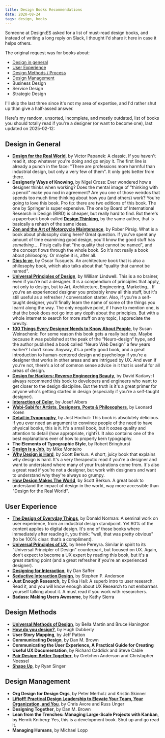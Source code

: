 ```yaml
---
title: Design Books Recommendations
date: 2020-08-24
tags: design, books
---
```


Someone at Design:ES asked for a list of must-read design books, and instead of writing a long reply on Slack, I thought I'd share it here in case it helps others.

The original request was for books about:

- [Design in general](#design-in-general)
- [User Experience](#user-experience)
- [Design Methods / Process](#design-methods)
- [Design Management](#design-management)
- Business Design
- Service Design
- Strategic Design

I'll skip the last three since it's not my area of expertise, and I'd rather shut up than give a half-assed answer.

Here's my random, unsorted, incomplete, and mostly outdated, list of books you should totally read if you're a designer (or want to become one), last updated on 2025-02-12:

## Design in General

- [**Design for the Real World**](https://amzn.to/4hVs5UI), by Victor Papanek: A classic. If you haven't read it, stop whatever you're doing and go enjoy it. The first line is already a punch in the face: "There are professions more harmful than industrial design, but only a very few of them". It only gets better from there.
- **Designerly Ways of Knowing**, by Nigel Cross: Ever wondered how a designer thinks when working? Does the mental image of "thinking with a pencil" make you nod in agreement? Are you one of those weirdos that spends too much time thinking about how you (and others) work? You're going to love this book. Pro tip: there are two editions of this book. The one by Springer is super expensive. The one by Board of International Research in Design (BIRD) is cheaper, but really hard to find. But there's a paperback book called [**Design Thinking**](https://amzn.to/41dbvKs), by the same author, that is basically a rehash of the same ideas.
- [**Zen and the Art of Motorcycle Maintenance**](https://amzn.to/3WZJ4Nw), by Rober Pirsig. What is a book about philosophy doing here? Great question. If you've spent any amount of time examining good design, you'll know the good stuff has _something..._. Pirsig calls that "the quality that cannot be named", and the concept flows through the whole book. So it's not really a book about philosophy. Or maybe it is, after all.
- [**Dios lo ve**](https://amzn.to/4hU6JXH), by Óscar Tusquets. An architecture book that is also a philosophy book, which also talks about that "quality that cannot be named".
- [**Universal Principles of Design**](https://amzn.to/4jSIJWL), by William Lindwell. This is a no brainer, even if you're not a designer. It is a compendium of principles that apply, not only to design, but to Art, Architecture, Engineering, Marketing... If you're an experienced designer you probably know all this stuff, but it's still useful as a refresher / conversation starter. Also, if you're a self-taught designer, you'll finally learn the name of some of the things you learnt along the way. The only negative point, if I have to mention one, is that the book does not go into any depth about the principles. But with a whole internet to search for more stuff on any topic, I appreciate the brevity.
- [**100 Things Every Designer Needs to Know About People**](https://amzn.to/42Uglh0), by Susan Weinschenk: For some reason this book gets a really bad rap. Maybe because it was published at the peak of the “Neuro-design” hype, and the author published a book called “Neuro Web Design” a few years earlier? I don’t know. Anyway, it’s a pretty good book, and a great introduction to human-centered design and psychology if you’re a designer that works in other areas and are intrigued by UX. And even if you're not, there's a lot of common sense advice in it that is useful for all areas of design.
- [**Design for Hackers: Reverse Engineering Beauty**](https://amzn.to/42StB5G), by David Kadavy: I always recommend this book to developers and engineers who want to get closer to the design discipline. But the truth is it's a great primer for anyone who's getting started in design (especially if you're a self-taught designer).
- [**Interaction of Color**](https://amzn.to/42Ri9XS), by Josef Albers
- [**Wabi-Sabi for Artists, Designers, Poets & Philosophers**](https://amzn.to/3QfXHsb), by Leonard Koren
- [**Detail in Typography**](https://editions-b42.com/en/produit/detail-in-typography/), by Jost Hochuli: This book is absolutely delicious. If you ever need an argument to convince people of the need to have physical books, this is it. It's a small book, but it oozes quality and attention to detail (how appropriate, right?). It also contains one of the best explanations ever of how to properly kern typography.
- **The Elements of Typographic Style**, by Robert Bringhurst
- [**Design is a Job**](https://amzn.to/40UP3UU), by Mike Monteiro
- [**Why Design is Hard**](https://amzn.to/4hBqUda), by Scott Berkun. A short, juicy book that explains why design is hard. It's a very therapeutic read if you're a designer and want to understand where many of your frustrations come from. It's also a great read if you're not a designer, but work with designers and want to understand why they're always so grumpy.
- [**How Design Makes The World**](https://amzn.to/4jTewGZ), by Scott Berkun. A great book to understand the impact of design in the world, way more accessible than "Design for the Real World".

## User Experience

- [**The Design of Everyday Things**](https://amzn.to/4jRQxrD), by Donald Norman: A seminal work on user experience, from an industrial design standpoint. Yet 90% of the content applies to digital design. It's one of those books where immediately after reading it, you think: "well, that was pretty obvious" (to be 100% clear: that’s a compliment).
- [**Universal Principles of UX**](https://amzn.to/4gD5ISW), by Irene Pereyra. Similar in spirit to its "Universal Principler of Design" counterpart, but focused on UX. Again, don't expect to become a UX expert by reading this book, but it's a great starting point (and a great refresher if you're an experienced designer).
- [**Designing for Interaction**](https://amzn.to/4b0BV5u), by Dan Saffer
- [**Seductive Interaction Design**](https://amzn.to/4aZ2F6n), by Stephen P. Anderson
- **Just Enough Research**, by Erika Hall: A superb intro to user research. Read it, and you will know enough about UX Research to not embarrass yourself talking about it. A must read if you work with researchers.
- **Badass: Making Users Awesome**, by Kathy Sierra

## Design Methods

- [**Universal Methods of Design**](https://amzn.to/41d6DF0), by Bella Martin and Bruce Hanington
- [**How do you design?**](http://www.dubberly.com/articles/how-do-you-design.html), by Hugh Dubberly
- **User Story Mapping**, by Jeff Patton
- **Communicating Design**, by Dan M. Brown
- **Communicating the User Experience, A Practical Guide for Creating Useful UX Documentation**, by Richard Caddick and Steve Cable
- [**Pair Design: Better Together**](https://www.oreilly.com/library/view/pair-design/9781492042907/), by Gretchen Anderson and Christopher Noessel
- [**Shape Up**](https://basecamp.com/shapeup), by Ryan Singer

## Design Management

- **Org Design for Design Orgs**, by Peter Merholz and Kristin Skinner
- [**Liftoff! Practical Design Leadership to Elevate Your Team, Your Organization, and You**](https://amzn.to/4aZt185), by Chris Avore and Russ Unger
- **Designing Together**, by Dan M. Brown
- **Lean from the Trenches: Managing Large-Scale Projects with Kanban**, by Henrik Kniberg: Yes, this is a development book. Shut up and go read it.
- **Managing Humans**, by Michael Lopp
